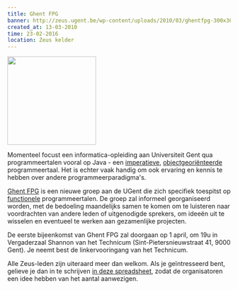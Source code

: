 ```yaml
---
title: Ghent FPG
banner: http://zeus.ugent.be/wp-content/uploads/2010/03/ghentfpg-300x300.png
created_at: 13-03-2010
time: 23-02-2016
location: Zeus kelder
---
```


<a href="https://zeus.ugent.be/wp-content/uploads/2010/03/ghentfpg.png"><img src="http://zeus.ugent.be/wp-content/uploads/2010/03/ghentfpg-300x300.png" alt="" width="200" height="200" class="alignleft size-medium wp-image-467" /></a>

Momenteel focust een informatica-opleiding aan Universiteit Gent qua programmeertalen vooral op Java - een <a href="http://en.wikipedia.org/wiki/Imperative_programming">imperatieve</a>, <a href="http://en.wikipedia.org/wiki/Object-oriented_programming">objectgeoriënteerde</a> programmeertaal. Het is echter vaak handig om ook ervaring en kennis te hebben over andere programmeerparadigma's.

<a href="http://www.haskell.org/haskellwiki/Ghent_Functional_Programming_Group">Ghent FPG</a> is een nieuwe groep aan de UGent die zich specifiek toespitst op <a href="http://en.wikipedia.org/wiki/Functional_programming">functionele</a> programmeertalen. De groep zal informeel georganiseerd worden, met de bedoeling maandelijks samen te komen om te luisteren naar voordrachten van andere leden of uitgenodigde sprekers, om ideeën uit te wisselen en eventueel te werken aan gezamenlijke projecten.

De eerste bijeenkomst van Ghent FPG zal doorgaan op 1 april, om 19u in Vergaderzaal Shannon van het Technicum (Sint-Pietersnieuwstraat 41, 9000 Gent). Je neemt best de linkervooringang van het Technicum.

Alle Zeus-leden zijn uiteraard meer dan welkom. Als je geïntresseerd bent, gelieve je dan in te schrijven <a href="http://spreadsheets.google.com/viewform?formkey=dEtsR2ZIdVhqeVdRNkx6bmxCdF9Lanc6MA">in deze spreadsheet</a>, zodat de organisatoren een idee hebben van het aantal aanwezigen.